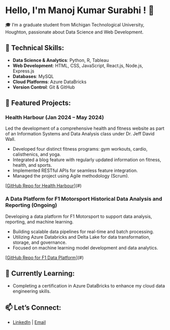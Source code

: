 # Hello, I'm Manoj Kumar Surabhi ! 👋

🎓 I’m a graduate student from Michigan Technological University, Houghton, passionate about Data Science and Web Development.

## 🔧 Technical Skills:
- **Data Science & Analytics**: Python, R, Tableau
- **Web Development**: HTML, CSS, JavaScript, React.js, Node.js, Express.js
- **Databases**: MySQL
- **Cloud Platforms**: Azure DataBricks
- **Version Control**: Git & GitHub

## 🚀 Featured Projects:
### **Health Harbour** (Jan 2024 – May 2024)
Led the development of a comprehensive health and fitness website as part of an Information Systems and Data Analysis class under Dr. Jeff David Wall.
- Developed four distinct fitness programs: gym workouts, cardio, calisthenics, and yoga.
- Integrated a blog feature with regularly updated information on fitness, health, and sports.
- Implemented RESTful APIs for seamless feature integration.
- Managed the project using Agile methodology (Scrum).

[[GitHub Repo for Health Harbour](https://github.com/jeffreywallphd/HealthHarbor)](#)

### **A Data Platform for F1 Motorsport Historical Data Analysis and Reporting** (Ongoing)
Developing a data platform for F1 Motorsport to support data analysis, reporting, and machine learning.
- Building scalable data pipelines for real-time and batch processing.
- Utilizing Azure Databricks and Delta Lake for data transformation, storage, and governance.
- Focused on machine learning model development and data analytics.

[[GitHub Repo for F1 Data Platform](https://github.com/Manoj-kumar-surabhi/Azure_DataBricks)](#)

## 🌱 Currently Learning:
- Completing a certification in Azure DataBricks to enhance my cloud data engineering skills.

## 📫 Let’s Connect:
- [LinkedIn](https://www.linkedin.com/in/manoj-kumar-surabhi/) | [Email](mksurabh@mtu.edu)

